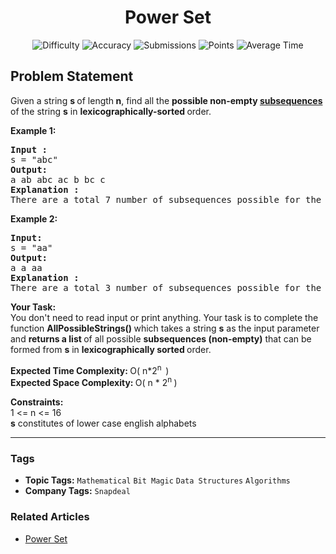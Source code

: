 <h1 align="center">Power Set</h1>

<p align="center">
  <img alt="Difficulty" title="Difficulty" src="https://custom-icon-badges.demolab.com/badge/Difficulty: Medium-1F222E?style=for-the-badge&logoColor=white&logo=fire"/>
  <img alt="Accuracy" title="Accuracy" src="https://custom-icon-badges.demolab.com/badge/Accuracy: 43.3%25-1F222E?style=for-the-badge&logoColor=white&logo=target"/>
  <img alt="Submissions" title="Submissions" src="https://custom-icon-badges.demolab.com/badge/Submissions: 106K+-1F222E?style=for-the-badge&logoColor=white&logo=repo"/>
  <img alt="Points" title="Points" src="https://custom-icon-badges.demolab.com/badge/Points: 4-1F222E?style=for-the-badge&logoColor=white&logo=award"/>
  <img alt="Average Time" title="Average Time" src="https://custom-icon-badges.demolab.com/badge/Average%20Time: N/A-1F222E?style=for-the-badge&logoColor=white&logo=clock"/>
</p>

## Problem Statement

Given a string <b>s </b>of length<b> n</b>, find all the <b>possible non-empty [subsequences](https://www.geeksforgeeks.org/data-structures/string-subsequence-substring/) </b>of the string <b>s</b> in <b>lexicographically-sorted </b>order.

<b>Example 1:</b>

<pre><b>Input : <br></b>s = "abc"
<b>Output: <br></b>a ab abc ac b bc c
<b>Explanation : <br></b>There are a total 7 number of subsequences possible for the given string, and they are mentioned above in lexicographically sorted order.
</pre>

<b>Example 2:</b>

<pre><b>Input: <br></b>s = "aa"
<b>Output: <br></b>a a aa
<b>Explanation : <br></b>There are a total 3 number of subsequences possible for the given string, and they are mentioned above in lexicographically sorted order.</pre>

<b>Your Task:</b><br>You don't need to read input or print anything. Your task is to complete the function <b>AllPossibleStrings() </b>which takes a string <b>s</b> as the input parameter and <b>returns a list </b>of all possible <b>subsequences (non-empty)</b> that can be formed from <b>s</b> in <b>lexicographically sorted </b>order.

<b>Expected Time Complexity: </b>O( n*2<sup>n  </sup>)<br><b>Expected Space Complexity: </b>O( n * 2<sup>n </sup>)

<b>Constraints: </b><br>1 <= n <= 16<br><b>s</b> constitutes of lower case english alphabets


<hr>

### Tags
- **Topic Tags:** `Mathematical` `Bit Magic` `Data Structures` `Algorithms`
- **Company Tags:** `Snapdeal`

### Related Articles
- [Power Set](https://www.geeksforgeeks.org/power-set/)
